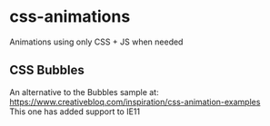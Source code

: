 # css-animations
Animations using only CSS + JS when needed

## CSS Bubbles
An alternative to the Bubbles sample at: https://www.creativebloq.com/inspiration/css-animation-examples <br />
This one has added support to IE11

